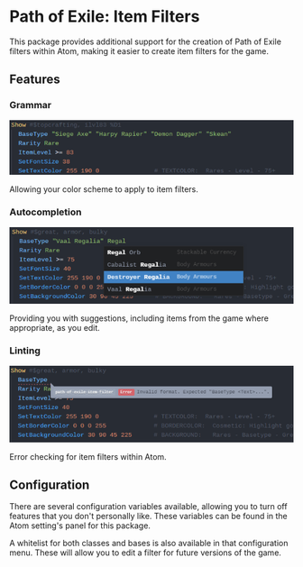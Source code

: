 # Path of Exile: Item Filters

This package provides additional support for the creation of Path of Exile filters within Atom, making it easier to create item filters for the game.

## Features
### Grammar
![Grammar Preview](media/syntax.png)

Allowing your color scheme to apply to item filters.

### Autocompletion
![Completion Preview](media/completion.png)

Providing you with suggestions, including items from the game where appropriate, as you edit.

### Linting
![Syntax Preview](media/linter.png)

Error checking for item filters within Atom.

## Configuration

There are several configuration variables available, allowing you to turn off features that you don't personally like. These variables can be found in the Atom setting's panel for this package.

A whitelist for both classes and bases is also available in that configuration menu. These will allow you to edit a filter for future versions of the game.
